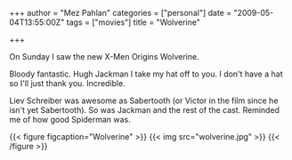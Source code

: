 +++
author = "Mez Pahlan"
categories = ["personal"]
date = "2009-05-04T13:55:00Z"
tags = ["movies"]
title = "Wolverine"

+++

On Sunday I saw the new X-Men Origins Wolverine.

<!--more-->

Bloody fantastic. Hugh Jackman I take my hat off to you. I don't have a hat so I'll just thank you. Incredible.

Liev Schreiber was awesome as Sabertooth (or Victor in the film since he isn't yet Sabertooth). So was Jackman and the
rest of the cast. Reminded me of how good Spiderman was.

{{< figure figcaption="Wolverine" >}}
    {{< img src="wolverine.jpg" >}}
{{< /figure >}}
